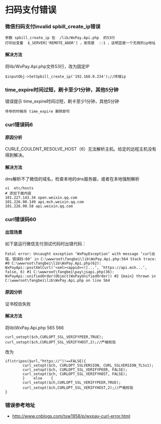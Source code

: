 # 扫码支付错误


### 微信扫码支付invalid spbill_create_ip错误
```
参数 spbill_create_ip 在  /lib/WxPay.Api.php  的53行
打印出变量  $_SERVER['REMOTE_ADDR'] ，发现是  ::1 ，这明显是一个无效的ip地址
```
#### 解决方法
将lib/WxPay.Api.php文件53行，改为固定IP
```
$inputObj->SetSpbill_create_ip('192.168.0.234');//终端ip
```
### time_expire时间过短，刷卡至少1分钟，其他5分钟
错误提示 time_expire时间过短，刷卡至少1分钟，其他5分钟
```
传参的时候将 time_expire 删除即可
```
### curl错误码6
#### 原因分析
CURLE_COULDNT_RESOLVE_HOST（6）无法解析主机。给定的远程主机没有得到解决。
#### 解决方法

dns解析不了微信的域名，检查本地的dns服务器，或者在本地强制解析
```
vi  etc/hosts
# 添加下面内容
101.227.143.34 open.weixin.qq.com
101.226.90.149 api.mch.weixin.qq.com
101.226.90.58 api.weixin.qq.com
```

### curl错误码60
#### 出现场景
如下是运行微信支付测试代码时出错代码：
```
Fatal error: Uncaught exception ‘WxPayException‘ with message ‘curl出错，错误码:60‘ in C:\wwwroot\fangbei\lib\WxPay.Api.php:564 Stack trace: #0 C:\wwwroot\fangbei\lib\WxPay.Api.php(62):
WxPayApi::postXmlCurl(‘<xml><appid><![...‘, ‘https://api.mch...‘, false, 6) #1 C:\wwwroot\fangbei\pay\jsapi.php(36):
WxPayApi::unifiedOrder(Object(WxPayUnifiedOrder)) #2 {main} thrown in C:\wwwroot\fangbei\lib\WxPay.Api.php on line 564
```
#### 原因分析
证书校验失败

#### 解决方法
将lib\WxPay.Api.php  565 566
```
curl_setopt($ch,CURLOPT_SSL_VERIFYPEER,TRUE);
curl_setopt($ch,CURLOPT_SSL_VERIFYHOST,2);//严格校验
```
改为
```
if(stripos($url,"https://")!==FALSE){
        curl_setopt($ch, CURLOPT_SSLVERSION, CURL_SSLVERSION_TLSv1);
        curl_setopt($ch, CURLOPT_SSL_VERIFYPEER, FALSE);
        curl_setopt($ch, CURLOPT_SSL_VERIFYHOST, FALSE);
        }    else    {
        curl_setopt($ch,CURLOPT_SSL_VERIFYPEER,TRUE);
        curl_setopt($ch,CURLOPT_SSL_VERIFYHOST,2);//严格校验
}
```

### 错误参考地址
- http://www.cnblogs.com/txw1958/p/wxpay-curl-error.html
